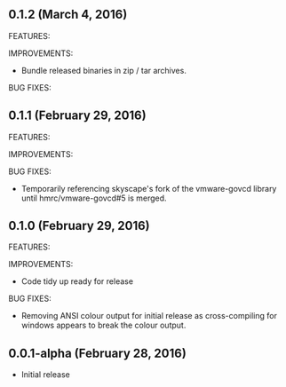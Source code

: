 ## 0.1.2 (March 4, 2016)

FEATURES:

IMPROVEMENTS:

  * Bundle released binaries in zip / tar archives.

BUG FIXES:

## 0.1.1 (February 29, 2016)

FEATURES:

IMPROVEMENTS:

BUG FIXES:

  * Temporarily referencing skyscape's fork of the vmware-govcd library until hmrc/vmware-govcd#5 is merged.

## 0.1.0 (February 29, 2016)

FEATURES:

IMPROVEMENTS:

  * Code tidy up ready for release

BUG FIXES:

  * Removing ANSI colour output for initial release as cross-compiling for windows appears to break the colour output.

## 0.0.1-alpha (February 28, 2016)

  * Initial release
